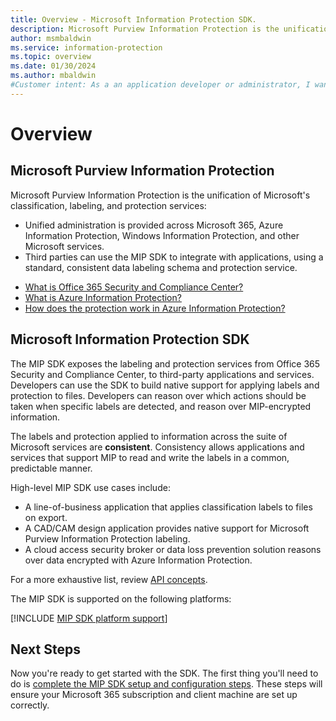 ```yaml
---
title: Overview - Microsoft Information Protection SDK.
description: Microsoft Purview Information Protection is the unification of Microsoft's classification, labeling, and protection services, into a single  administration experience and software development kit (SDK).
author: msmbaldwin
ms.service: information-protection
ms.topic: overview
ms.date: 01/30/2024
ms.author: mbaldwin
#Customer intent: As a an application developer or administrator, I want to get an overview of the MIP SDK, so that I can determine what it is and how it's used.
---
```

# Overview

## Microsoft Purview Information Protection

Microsoft Purview Information Protection is the unification of Microsoft's classification, labeling, and protection services:

- Unified administration is provided across Microsoft 365, Azure Information Protection, Windows Information Protection, and other Microsoft services. 
- Third parties can use the MIP SDK to integrate with applications, using a standard, consistent data labeling schema and protection service.

* [What is Office 365 Security and Compliance Center?](/office365/securitycompliance/)
* [What is Azure Information Protection?](/azure/information-protection/understand-explore/what-is-information-protection)
* [How does the protection work in Azure Information Protection?](/azure/information-protection/understand-explore/what-is-information-protection#how-data-is-protected)

## Microsoft Information Protection SDK

The MIP SDK exposes the labeling and protection services from Office 365 Security and Compliance Center, to third-party applications and services. Developers can use the SDK to build native support for applying labels and protection to files. Developers can reason over which actions should be taken when specific labels are detected, and reason over MIP-encrypted information. 

The labels and protection applied to information across the suite of Microsoft services are **consistent**. Consistency allows applications and services that support MIP to read and write the labels in a common, predictable manner.

High-level MIP SDK use cases include:

* A line-of-business application that applies classification labels to files on export.
* A CAD/CAM design application provides native support for Microsoft Purview Information Protection labeling.
* A cloud access security broker or data loss prevention solution reasons over data encrypted with Azure Information Protection.

For a more exhaustive list, review [API concepts](concept-apis-use-cases.md).

The MIP SDK is supported on the following platforms:

[!INCLUDE [MIP SDK platform support](../includes/mip-sdk-platform-support.md)]

## Next Steps

Now you're ready to get started with the SDK. The first thing you'll need to do is [complete the MIP SDK setup and configuration steps](setup-configure-mip.md). These steps will ensure your Microsoft 365 subscription and client machine are set up correctly.